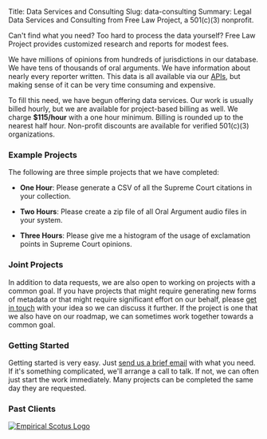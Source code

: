 Title: Data Services and Consulting
Slug: data-consulting
Summary: Legal Data Services and Consulting from Free Law Project, a 501(c)(3)
             nonprofit.


<p class="lead">Can't find what you need? Too hard to process the data yourself? Free Law Project provides customized research and reports for modest fees.</p>

We have millions of opinions from hundreds of jurisdictions in our database. We have tens of thousands of oral arguments. We have information about nearly every reporter written. This data is all available via our <a href="https://www.courtlistener.com/api/">APIs</a>, but making sense of it can be very time consuming and expensive.

To fill this need, we have begun offering data services. Our work is usually billed hourly, but we are available for project-based billing as well. We charge **$115/hour** with a one hour minimum. Billing is rounded up to the nearest half hour. Non-profit discounts are available for verified 501(c)(3) organizations.


### Example Projects

The following are three simple projects that we have completed:

 - **One Hour**: Please generate a CSV of all the Supreme Court citations in your collection.

 - **Two Hours**: Please create a zip file of all Oral Argument audio files in your system.

 - **Three Hours**: Please give me a histogram of the usage of exclamation points in Supreme Court opinions.


### Joint Projects

In addition to data requests, we are also open to working on projects with a common goal. If you have projects that might require generating new forms of metadata or that might require significant effort on our behalf, please [get in touch][c] with your idea so we can discuss it further. If the project is one that we also have on our roadmap, we can sometimes work together towards a common goal.


### Getting Started

Getting started is very easy. Just [send us a brief email][c] with what you need. If it's something complicated, we'll arrange a call to talk. If not, we can often just start the work immediately. Many projects can be completed the same day they are requested.


### Past Clients

<div class="row">
    <div class="col-xs-3">
            <a href="https://empiricalscotus.com/">
                <img src="{filename}/images/services-logos/empirical-scotus.png"
                     alt="Empirical Scotus Logo"
                     class="img-responsive border">
            </a>
    </div>
</div>

[c]: {filename}/pages/contact.md
